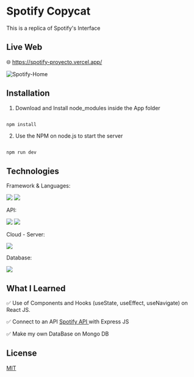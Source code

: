 # Spotify Copycat

This is a replica of Spotify's Interface

## Live Web

🌐 <a target="_blank" href="https://spotify-proyecto.vercel.app/" > https://spotify-proyecto.vercel.app/ </a>

<img alt="Spotify-Home" src="https://github.com/luismi-sg/APP-Spotify/assets/120020439/f0b881f4-41b1-4793-917b-1edbda260139">

## Installation

1. Download and Install node_modules inside the App folder
   
```nodejs

npm install

```

2. Use the NPM on node.js to start the server

```javascript

npm run dev

```

## Technologies
Framework & Languages:

<img src="https://img.shields.io/badge/React-20232A?style=for-the-badge&logo=react&logoColor=61DAFB" /> <img src="https://img.shields.io/badge/JavaScript-323330?style=for-the-badge&logo=javascript&logoColor=F7DF1E" />
	
API:

<img src="https://img.shields.io/badge/Express%20js-000000?style=for-the-badge&logo=express&logoColor=white" /> <img src="https://img.shields.io/badge/Node%20js-339933?style=for-the-badge&logo=nodedotjs&logoColor=white" />

Cloud - Server:

<img src="https://img.shields.io/badge/Vercel-000000?style=for-the-badge&logo=vercel&logoColor=white" />

Database:

<img src="https://img.shields.io/badge/MongoDB-4EA94B?style=for-the-badge&logo=mongodb&logoColor=white" />


## What I Learned


✅ Use of Components and Hooks (useState, useEffect, useNavigate) on React JS.

✅ Connect to an API <a target="_blank" href="https://github.com/luismi-sg/API-Spotify" > Spotify API </a>with Express JS

✅ Make my own DataBase on Mongo DB

## License

[MIT](https://choosealicense.com/licenses/mit/)

